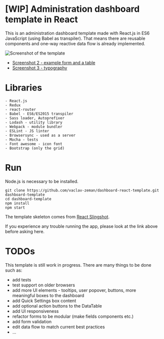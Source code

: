 # [WIP] Administration dashboard template in React
This is an administration dashboard template made with React.js in ES6 JavaScript (using Babel as transpiler).
That means there are reusable components and one-way reactive data flow is already implemented.

![Screenshot of the template](http://vaclavzeman.com/files/upload/dashboard.png)
- [Screenshot 2 - example form and a table](http://vaclavzeman.com/files/upload/dashboard2.png)
- [Screenshot 3 - typography](http://vaclavzeman.com/files/upload/typography.png)

# Libraries
	- React.js
	- Redux
	- react-router
	- Babel - ES6/ES2015 transpiler 
	- Sass loader, Autoprefixer
	- Lodash - utility library
	- Webpack - module bundler
	- ESLint - JS linter
	- Browsersync - used as a server
	- Mocha - tests
	- Font awesome - icon font
	- Bootstrap (only the grid)

# Run
Node.js is necessary to be installed.

```shell
git clone https://github.com/vaclav-zeman/dashboard-react-template.git dashboard-template
cd dashboard-template
npm install
npm start
```

The template skeleton comes from [React Slingshot](https://github.com/coryhouse/react-slingshot).

If you experience any trouble running the app, please look at the link above before asking here.

# TODOs
This template is still work in progress. There are many things to be done such as:
- add tests
- test support on older browsers
- add more UI elements - tooltips, user popover, buttons, more meaningful boxes to the dashboard
- add Quick Settings box content
- add optional action buttons to the DataTable
- add UI responsiveness
- refactor forms to be modular (make fields components etc.)
- add form validation
- edit data flow to match current best practices
- ...

